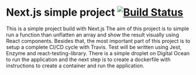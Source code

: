 # Next.js simple project [![Build Status](https://travis-ci.org/nathanqueija/nextjs-react.svg?branch=master)](https://travis-ci.org/nathanqueija/nextjs-react)

This is a simple project build with Next.js
The aim of this project is to simple run a function than unflatten an array and show the result visually using React components.
Besides that, the most important part of this project is to setup a complete CI/CD cycle with Travis.
Test will be written using Jest, Enzyme and react-testing-library.
There is a simple droplet on Digital Ocean to run the application and the next step is to create a dockerfile with instructions to create a container and run the application.
